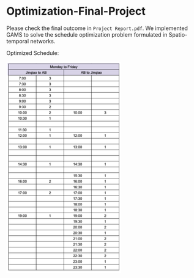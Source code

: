 # Optimization-Final-Project

Please check the final outcome in `Project Report.pdf`. We implemented GAMS to solve the schedule optimization problem formulated in Spatio-temporal networks.

Optimized Schedule:

<img src="readme/schedule.png" width="300">
